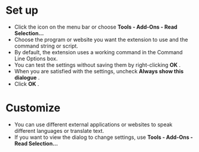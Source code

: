# Set up #
  * Click the icon on the menu bar or choose **Tools - Add-Ons - Read Selection...**
  * Choose the program or website you want the extension to use and the command string or script.
  * By default, the extension uses a working command in the Command Line Options box.
  * You can test the settings without saving them by right-clicking **OK** .
  * When you are satisfied with the settings, uncheck **Always show this dialogue** .
  * Click **OK** .

# Customize #
  * You can use different external applications or websites to speak different languages or translate text.
  * If you want to view the dialog to change settings, use **Tools - Add-Ons  - Read Selection...**